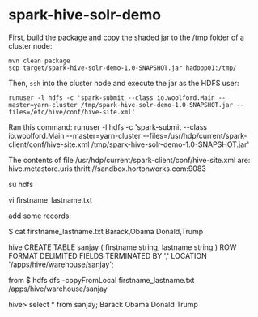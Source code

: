 # spark-hive-solr-demo

First, build the package and copy the shaded jar to the /tmp folder of a cluster node:

    mvn clean package
    scp target/spark-hive-solr-demo-1.0-SNAPSHOT.jar hadoop01:/tmp/

Then, `ssh` into the cluster node and execute the jar as the HDFS user:

    runuser -l hdfs -c 'spark-submit --class io.woolford.Main --master=yarn-cluster /tmp/spark-hive-solr-demo-1.0-SNAPSHOT.jar --files=/etc/hive/conf/hive-site.xml'

Ran this command:
	runuser -l hdfs -c 'spark-submit --class io.woolford.Main --master=yarn-cluster --files=/usr/hdp/current/spark-client/conf/hive-site.xml /tmp/spark-hive-solr-demo-1.0-SNAPSHOT.jar'
 
 The contents of file /usr/hdp/current/spark-client/conf/hive-site.xml are:
 	<configuration>
	    <property>
	      <name>hive.metastore.uris</name>
	      <value>thrift://sandbox.hortonworks.com:9083</value>
	    </property>
  	</configuration>
  	

su hdfs

vi firstname_lastname.txt

add some records:

$ cat firstname_lastname.txt 
Barack,Obama
Donald,Trump

hive
CREATE TABLE sanjay (
   firstname string,
   lastname string
)
ROW FORMAT DELIMITED FIELDS TERMINATED BY ','
LOCATION '/apps/hive/warehouse/sanjay';

from $
hdfs dfs -copyFromLocal firstname_lastname.txt /apps/hive/warehouse/sanjay

hive> select * from sanjay;
Barack	Obama
Donald	Trump


  